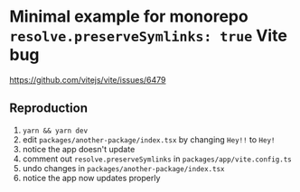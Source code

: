 # Minimal example for monorepo `resolve.preserveSymlinks: true` Vite bug

https://github.com/vitejs/vite/issues/6479

## Reproduction

1. `yarn && yarn dev`
2. edit `packages/another-package/index.tsx` by changing `Hey!!` to `Hey!`
3. notice the app doesn't update
4. comment out `resolve.preserveSymlinks` in `packages/app/vite.config.ts`
5. undo changes in `packages/another-package/index.tsx`
6. notice the app now updates properly
